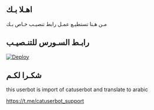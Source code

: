 ## اهـلا بـك
مـن هـنا تستطيـع عمـل رابط تنصيـب خـاص بـك

## رابـط السـورس للتنـصيـب

[![Deploy](https://www.herokucdn.com/deploy/button.svg)](https://heroku.com/deploy?template=https://github.com/justen1/jmthon)

## شكـرا لكـم 


this userbot is import of catuserbot and translate to arabic

https://t.me/catuserbot_support
